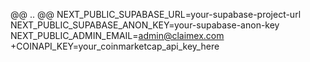 @@ .. @@
 NEXT_PUBLIC_SUPABASE_URL=your-supabase-project-url
 NEXT_PUBLIC_SUPABASE_ANON_KEY=your-supabase-anon-key
 NEXT_PUBLIC_ADMIN_EMAIL=admin@claimex.com
+COINAPI_KEY=your_coinmarketcap_api_key_here
 ```